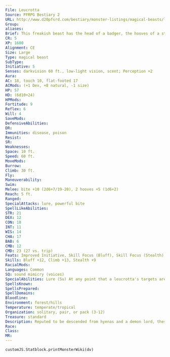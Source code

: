 ```yaml
---
File: Leucrotta
Source: PFRPG Bestiary 2
URL: http://www.d20pfsrd.com/bestiary/monster-listings/magical-beasts/leucrotta
Group: 
aliases: 
Brief: This freakish beast has the head of a badger, the hooves of a stag, and a wide mouth with sharp ridges of bone instead of teeth.
CR: 5
XP: 1600
Alignment: CE
Size: Large
Type: magical beast
SubType: 
Initiative: 5
Senses: darkvision 60 ft., low-light vision, scent; Perception +2
Aura: 
AC: 18, touch 10, flat-footed 17
ACMods: (+1 Dex, +8 natural, -1 size)
HP: 57
HD: (6d10+24)
HPMods: 
Fortitude: 9
Reflex: 6
Will: 4
SaveMods: 
DefensiveAbilities: 
DR: 
Immunities: disease, poison
Resist: 
SR: 
Weaknesses: 
Space: 10 ft.
Speed: 60 ft.
MoveMods: 
Burrow: 
Climb: 30 ft.
Fly: 
Maneuverability: 
Swim: 
Melee: bite +10 (2d6+7/19-20), 2 hooves +5 (1d6+2)
Reach: 5 ft.
Ranged: 
SpecialAttacks: lure, powerful bite
SpellLikeAbilities: 
STR: 21
DEX: 12
CON: 18
INT: 11
WIS: 14
CHA: 17
BAB: 6
CMB: 12
CMD: 23 (27 vs. trip)
Feats: Improved Initiative, Skill Focus (Bluff), Skill Focus (Stealth)
Skills: Bluff +12, Climb +13, Stealth +9
RacialMods: 
Languages: Common
SQ: sound mimicry (voices)
SpecialAbilities: Lure (Su) At any point that a leucrotta's targets are unaware of it (for example, if the leucrotta is hiding or concealed in darkness), the leucrotta can call out to the targets, who must be in line of sight and within 60 feet. When the leucrotta calls out, the targets must make a DC 16 Will save or fall under the effects of a suggestion to approach the sound of the leucrotta's voice. This effect functions identically to a mass suggestion spell with a caster level equal to the leucrotta's Hit Dice. A creature that saves cannot be affected again by the same leucrotta's lure for 24 hours. The lure is a language-dependant effect, and if the leucrotta uses the victim's name during the lure, the victim takes a -4 penalty on its saving throw. This is a sonic mind-affecting charm effect. The save DC is Charisma-based. Powerful Bite (Ex) A leucrotta's bite attack always applies 1-1/2 times its Strength modifier on damage rolls and threatens a critical hit on a roll of 19-20. When a leucrotta bites an object, its bite treats the object as having a hardness of 5 less than the object's actual hardness rating.
SpellsKnown: 
SpellsPrepared: 
SpellDomains: 
Bloodline: 
Environment: forest/hills
Temperature: temperate/tropical
Organization: solitary, pair, or pack (3-12)
Treasure: standard
Description: Reputed to be descended from hyenas and a demon lord, these creatures are intelligent and cruel, using their astounding vocal mimicry to lure foolish and unsuspecting creatures to where the pack can torment them at its leisure before finally devouring them. Five feet tall at the shoulder, its tawny fur often coated with dried and clotted filth, the leucrotta is a powerful beast weighing over 800 pounds. The sharp bone ridges that line its oversized jaws instead of teeth are incredibly durable and, combined with massive jaw muscles, allow its bite to shear through bone and even steel. Leucrottas consume their prey gear and all; they vomit up what they cannot digest and pick through the debris in search of valuable items that might help them lure in prey. Leucrottas sometimes lead packs of gnolls, or even of their bestial cousins the crocottas (see below). They refuse to let themselves be used as beasts of burden, but sometimes allow favored gnoll companions to ride them into battle as steeds. The leucrotta in a gnoll pack generally thinks of itself as the leader of that group, and treats any established gnoll chieftain poorly in an attempt to goad that gnoll into attacking it. Those leucrottas that succeed in slaying a gnoll leader typically find it much easier to assume the role of tribal leader. Crocotta These degenerate offshoots of leucrottas have animallevel intelligence, but sense a kinship with leucrottas and obey them instinctively. Treat a crocotta as an advanced dire hyena with Improved Critical (bite) as a bonus feat. A crocotta looks similar to a leucrotta, save that it has shorter back legs, giving it a hunched, more hyena-like appearance. Leucrottas view crocottas with disdain and even shame, but it's not unusual to find these large hyena-like beasts in close proximity to a leucrotta pack. Crocottas are popular attractions in traveling carnivals, where unscrupulous con artists bill them as cursed humanoids or animals.
Race: 
Class: 
MR: 
---
```

```dataviewjs
customJS.Statblock.printMonsterWiki(dv)
```
